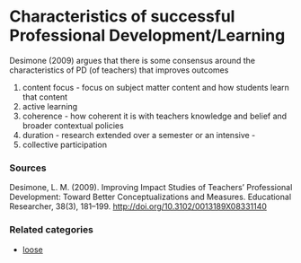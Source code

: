 # Characteristics of successful Professional Development/Learning


Desimone (2009) argues that there is some consensus around the characteristics of PD (of teachers) that improves outcomes
<ol>
  <li> content focus - focus on subject matter content and how students learn that content 
  </li>
  <li> active learning 
  </li>
  <li> coherence - how coherent it is with teachers knowledge and belief and broader contextual policies
  </li>
  <li> duration - research extended over a semester or an intensive - 
  </li>
  <li> collective participation 
  </li>
</ol>


<h3>Sources</h3>

Desimone, L. M. (2009). Improving Impact Studies of Teachers’ Professional Development: Toward Better Conceptualizations and Measures. Educational Researcher, 38(3), 181–199. http://doi.org/10.3102/0013189X08331140

### Related categories

- [loose](../loose)
